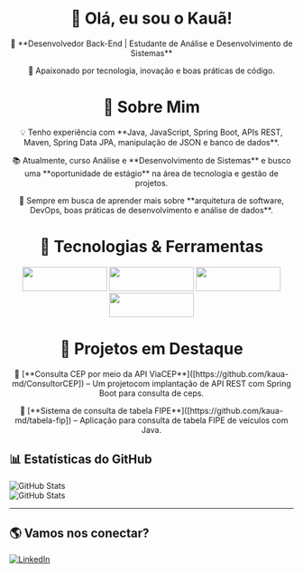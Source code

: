 <div align="center">
  <h1>👋 Olá, eu sou o Kauã!</h1>
  <p>🎯 **Desenvolvedor Back-End | Estudante de Análise e Desenvolvimento de Sistemas**</p>
  <p>🚀 Apaixonado por tecnologia, inovação e boas práticas de código.</p>
</div>
 
<div align="center">
  <h1>📖 Sobre Mim </h1>
  <p>💡 Tenho experiência com **Java, JavaScript, Spring Boot, APIs REST, Maven, Spring Data JPA, manipulação de JSON e banco de dados**.</p>
  <p>📚 Atualmente, curso Análise e **Desenvolvimento de Sistemas** e busco uma **oportunidade de estágio** na área de tecnologia e gestão de projetos.</p>
  <p>🔎 Sempre em busca de aprender mais sobre **arquitetura de software, DevOps, boas práticas de desenvolvimento e análise de dados**.</p>
</div>

 <div align="center">
  <h1> 🚀 Tecnologias & Ferramentas</h1>
  <img ![Java] src="https://img.shields.io/badge/Java-000000?style=for-the-badge&logo=java&logoColor=white" width="150px" height="43";>
  <img ![Spring Boot] src="https://img.shields.io/badge/Spring%20Boot-000000?style=for-the-badge&logo=springboot&logoColor=white" width="150px" height="43";>
  <img ![JavaScript] src="https://img.shields.io/badge/JavaScript-000000?style=for-the-badge&logo=javascript&logoColor=F7DF1E" width="150px" height="43";>
  <img ![Python] src="https://img.shields.io/badge/Python-000000?style=for-the-badge&logo=python&logoColor=3776AB" width="150px" height="43";>
</div>

<div align="center">
  <h1>📌 Projetos em Destaque</h1>
  <p>🔹 [**Consulta CEP por meio da API ViaCEP**]([https://github.com/kaua-md/ConsultorCEP]) – Um projetocom implantação de API REST com Spring Boot para consulta de ceps.</p>
  <p>🔹 [**Sistema de consulta de tabela FIPE**]([https://github.com/kaua-md/tabela-fip]) – Aplicação para consulta de tabela FIPE de veículos com Java.</p>
</div>

## 📊 Estatísticas do GitHub  
![GitHub Stats](https://github-readme-stats.vercel.app/api?username=kaua-md&show_icons=true&theme=dark)  
![GitHub Stats](https://github-readme-stats.vercel.app/api/top-langs/?username=kaua-md)

---

## 🌎 Vamos nos conectar?  
[![LinkedIn](https://img.shields.io/badge/LinkedIn-blue?style=for-the-badge&logo=linkedin)](www.linkedin.com/in/kauã-machado/)  
